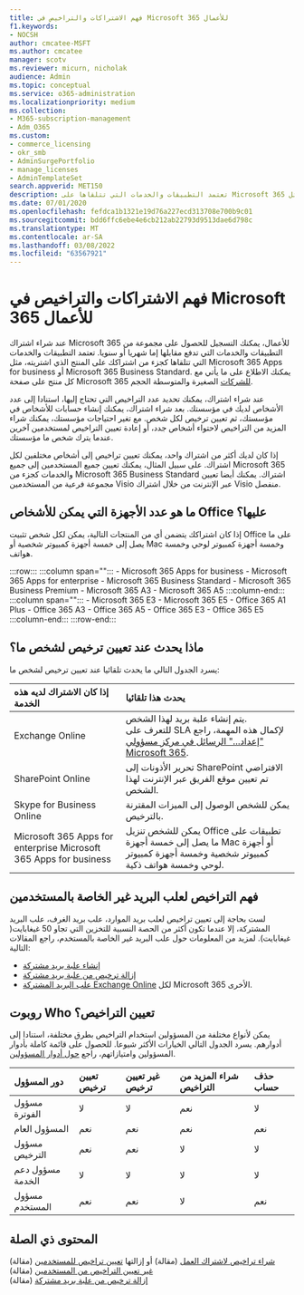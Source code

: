 ```yaml
---
title: فهم الاشتراكات والتراخيص في Microsoft 365 للأعمال
f1.keywords:
- NOCSH
author: cmcatee-MSFT
ms.author: cmcatee
manager: scotv
ms.reviewer: micurn, nicholak
audience: Admin
ms.topic: conceptual
ms.service: o365-administration
ms.localizationpriority: medium
ms.collection:
- M365-subscription-management
- Adm_O365
ms.custom:
- commerce_licensing
- okr_smb
- AdminSurgePortfolio
- manage_licenses
- AdminTemplateSet
search.appverid: MET150
description: تعتمد التطبيقات والخدمات التي تتلقاها على Microsoft 365 المنتج الذي اشتريته، مثل Microsoft 365 Apps for business.
ms.date: 07/01/2020
ms.openlocfilehash: fefdca1b1321e19d76a227ecd313708e700b9c01
ms.sourcegitcommit: bdd6ffc6ebe4e6cb212ab22793d9513dae6d798c
ms.translationtype: MT
ms.contentlocale: ar-SA
ms.lasthandoff: 03/08/2022
ms.locfileid: "63567921"
---
```

# <a name="understand-subscriptions-and-licenses-in-microsoft-365-for-business"></a>فهم الاشتراكات والتراخيص في Microsoft 365 للأعمال

عند شراء اشتراك Microsoft 365 للأعمال، يمكنك التسجيل للحصول على مجموعة من التطبيقات والخدمات التي تدفع مقابلها إما شهريا أو سنويا. تعتمد التطبيقات والخدمات التي تتلقاها كجزء من اشتراكك على المنتج الذي اشتريته، مثل Microsoft 365 Apps for business أو Microsoft 365 Business Standard. يمكنك الاطلاع على ما يأتي مع كل منتج على صفحة Microsoft 365 [للشركات](https://products.office.com/compare-all-microsoft-office-products?&activetab=tab:primaryr1) الصغيرة والمتوسطة الحجم.

عند شراء اشتراك، يمكنك تحديد عدد التراخيص التي تحتاج إليها، استنادا إلى عدد الأشخاص لديك في مؤسستك. بعد شراء اشتراك، يمكنك إنشاء حسابات للأشخاص في مؤسستك، ثم تعيين ترخيص لكل شخص. مع تغير احتياجات مؤسستك، يمكنك شراء المزيد من التراخيص لاحتواء أشخاص جدد، أو إعادة تعيين التراخيص لمستخدمين آخرين عندما يترك شخص ما مؤسستك.

إذا كان لديك أكثر من اشتراك واحد، يمكنك تعيين تراخيص إلى أشخاص مختلفين لكل اشتراك. على سبيل المثال، يمكنك تعيين جميع المستخدمين إلى جميع Microsoft 365 والخدمات كجزء من Microsoft 365 Business Standard اشتراك. يمكنك أيضا تعيين مجموعة فرعية من المستخدمين Visio عبر الإنترنت من خلال اشتراك Visio منفصل.

## <a name="how-many-devices-can-people-install-office-on"></a>ما هو عدد الأجهزة التي يمكن للأشخاص Office عليها؟

إذا كان اشتراكك يتضمن أي من المنتجات التالية، يمكن لكل شخص تثبيت Office على ما يصل إلى خمسة أجهزة كمبيوتر شخصية أو Mac وخمسة أجهزة كمبيوتر لوحي وخمسة هواتف.

:::row:::
   :::column span="":::
        - Microsoft 365 Apps for business - Microsoft 365 Apps for enterprise - Microsoft 365 Business Standard - Microsoft 365 Business Premium - Microsoft 365 A3 - Microsoft 365 A5
   :::column-end:::
   :::column span="":::
        - Microsoft 365 E3 - Microsoft 365 E5 - Office 365 A1 Plus - Office 365 A3 - Office 365 A5 - Office 365 E3 - Office 365 E5
   :::column-end:::
:::row-end:::

## <a name="what-happens-when-you-assign-a-license-to-someone"></a>ماذا يحدث عند تعيين ترخيص لشخص ما؟

يسرد الجدول التالي ما يحدث تلقائيا عند تعيين ترخيص لشخص ما:
  
|**إذا كان الاشتراك لديه هذه الخدمة**|**يحدث هذا تلقائيا**|
|:-----|:-----|
|Exchange Online  <br/> |يتم إنشاء علبة بريد لهذا الشخص. <br/> للتعرف على SLA لإكمال هذه المهمة، راجع ["إعداد..." الرسائل في مركز مسؤولي Microsoft 365](https://support.microsoft.com/help/2635238/setting-up-messages-in-the-office-365-admin-center). |
|SharePoint Online  <br/> |تحرير الأذونات إلى SharePoint الافتراضي تم تعيين موقع الفريق عبر الإنترنت لهذا الشخص.  <br/> |
|Skype for Business Online  <br/> |يمكن للشخص الوصول إلى الميزات المقترنة بالترخيص.  <br/> |
|Microsoft 365 Apps for enterprise Microsoft 365 Apps for business  <br/> |يمكن للشخص تنزيل Office تطبيقات على ما يصل إلى خمسة أجهزة Mac أو أجهزة كمبيوتر شخصية وخمسة أجهزة كمبيوتر لوحي وخمسة هواتف ذكية.  <br/> |

## <a name="understand-licenses-for-non-user-mailboxes"></a>فهم التراخيص لعلب البريد غير الخاصة بالمستخدمين

لست بحاجة إلى تعيين تراخيص لعلب بريد الموارد، علب بريد الغرف، علب البريد المشتركة، إلا عندما تكون أكثر من الحصة النسبية للتخزين التي تجاو 50 غيغابايت( غيغابايت). لمزيد من المعلومات حول علب البريد غير الخاصة بالمستخدم، راجع المقالات التالية:
  
- [إنشاء علبة بريد مشتركة](../../admin/email/create-a-shared-mailbox.md)
- [إزالة ترخيص من علبة بريد مشتركة](../../admin/email/remove-license-from-shared-mailbox.md)
- [علب البريد المشتركة Exchange Online](/exchange/collaboration-exo/shared-mailboxes) لكل Microsoft 365 الأخرى.

## <a name="who-can-assign-licenses"></a>روبوت Who تعيين التراخيص؟

يمكن لأنواع مختلفة من المسؤولين استخدام التراخيص بطرق مختلفة، استنادا إلى أدوارهم. يسرد الجدول التالي الخيارات الأكثر شيوعا. للحصول على قائمة كاملة بأدوار المسؤولين وامتيازاتهم، راجع [حول أدوار المسؤولين](../../admin/add-users/about-admin-roles.md).
  
|**دور المسؤول**|**تعيين ترخيص**|**غير تعيين ترخيص**|**شراء المزيد من التراخيص**|**حذف حساب**|
|:-----|:-----|:-----|:-----|:-----|
|مسؤول الفوترة  <br/> |لا  <br/> |لا  <br/> |نعم  <br/> |لا  <br/> |
|المسؤول العام  <br/> |نعم  <br/> |نعم  <br/> |نعم  <br/> |نعم  <br/> |
|مسؤول الترخيص <br/> |نعم <br/>|نعم <br/> |لا <br/> |لا <br/> |
|مسؤول دعم الخدمة  <br/> |لا  <br/> |لا  <br/> |لا  <br/> |لا  <br/> |
|مسؤول المستخدم  <br/> |نعم  <br/> |نعم  <br/> |لا  <br/> |نعم  <br/> |

## <a name="related-content"></a>المحتوى ذي الصلة

[شراء تراخيص لاشتراك العمل](buy-licenses.md) (مقالة) أو إزالتها
[تعيين تراخيص للمستخدمين](../../admin/manage/assign-licenses-to-users.md) (مقالة)\
[غير تعيين التراخيص من المستخدمين](../../admin/manage/remove-licenses-from-users.md) (مقالة)\
[إزالة ترخيص من علبة بريد مشتركة](../../admin/email/remove-license-from-shared-mailbox.md) (مقالة)
